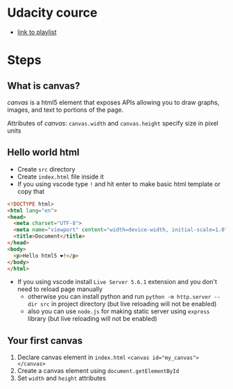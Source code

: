 # Udacity cource
* [link to playlist](https://www.youtube.com/playlist?list=PLAwxTw4SYaPlUUkh6txMRXE-w-6N1Z225)

# Steps
## What is canvas?
*canvas* is a html5 element that exposes APIs allowing you to draw graphs,
images, and text to portions of the page.

Attributes of *canvas*:
`canvas.width` and `canvas.height`  specify size in pixel units

## Hello world html
* Create `src` directory
* Create `index.html` file inside it
* If you using vscode type `!` and hit enter to make basic html template
or copy that
```html
<!DOCTYPE html>
<html lang="en">
<head>
  <meta charset="UTF-8">
  <meta name="viewport" content="width=device-width, initial-scale=1.0">
  <title>Document</title>
</head>
<body>
  <p>Hello html5 ❤️!</p>
</body>
</html>
```
* If you using vscode install `Live Server 5.6.1` extension and you don't need to reload page manually
  + otherwise you can install python and run `python -m http.server --dir src` in project directory (but live reloading will not be enabled)
  + also you can use `node.js` for making static server using `express` library (but live reloading will not be enabled)

## Your first canvas
1. Declare canvas element in `index.html`
`<canvas id="my_canvas"></canvas>`
1. Create a canvas element using `document.getElementById`
1. Set `width` and `height` attributes